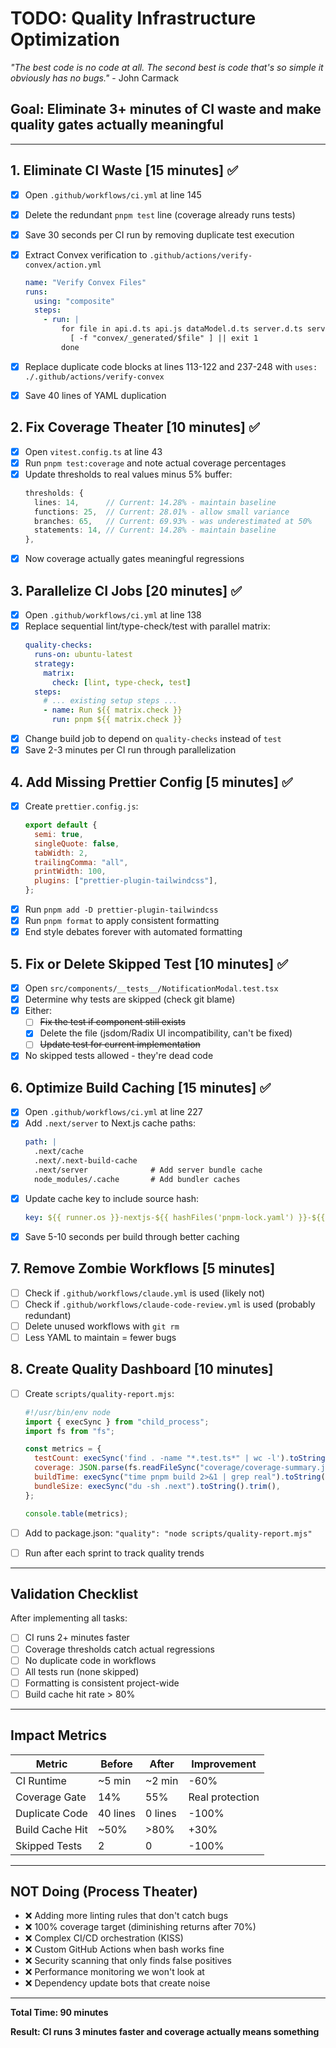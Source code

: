 # TODO: Quality Infrastructure Optimization

_"The best code is no code at all. The second best is code that's so simple it obviously has no bugs."_ - John Carmack

## Goal: Eliminate 3+ minutes of CI waste and make quality gates actually meaningful

---

## 1. Eliminate CI Waste [15 minutes] ✅

- [x] Open `.github/workflows/ci.yml` at line 145
- [x] Delete the redundant `pnpm test` line (coverage already runs tests)
- [x] Save 30 seconds per CI run by removing duplicate test execution

- [x] Extract Convex verification to `.github/actions/verify-convex/action.yml`
  ```yaml
  name: "Verify Convex Files"
  runs:
    using: "composite"
    steps:
      - run: |
          for file in api.d.ts api.js dataModel.d.ts server.d.ts server.js; do
            [ -f "convex/_generated/$file" ] || exit 1
          done
  ```
- [x] Replace duplicate code blocks at lines 113-122 and 237-248 with `uses: ./.github/actions/verify-convex`
- [x] Save 40 lines of YAML duplication

## 2. Fix Coverage Theater [10 minutes] ✅

- [x] Open `vitest.config.ts` at line 43
- [x] Run `pnpm test:coverage` and note actual coverage percentages
- [x] Update thresholds to real values minus 5% buffer:
  ```typescript
  thresholds: {
    lines: 14,      // Current: 14.28% - maintain baseline
    functions: 25,  // Current: 28.01% - allow small variance
    branches: 65,   // Current: 69.93% - was underestimated at 50%
    statements: 14, // Current: 14.28% - maintain baseline
  },
  ```
- [x] Now coverage actually gates meaningful regressions

## 3. Parallelize CI Jobs [20 minutes] ✅

- [x] Open `.github/workflows/ci.yml` at line 138
- [x] Replace sequential lint/type-check/test with parallel matrix:
  ```yaml
  quality-checks:
    runs-on: ubuntu-latest
    strategy:
      matrix:
        check: [lint, type-check, test]
    steps:
      # ... existing setup steps ...
      - name: Run ${{ matrix.check }}
        run: pnpm ${{ matrix.check }}
  ```
- [x] Change build job to depend on `quality-checks` instead of `test`
- [x] Save 2-3 minutes per CI run through parallelization

## 4. Add Missing Prettier Config [5 minutes] ✅

- [x] Create `prettier.config.js`:
  ```javascript
  export default {
    semi: true,
    singleQuote: false,
    tabWidth: 2,
    trailingComma: "all",
    printWidth: 100,
    plugins: ["prettier-plugin-tailwindcss"],
  };
  ```
- [x] Run `pnpm add -D prettier-plugin-tailwindcss`
- [x] Run `pnpm format` to apply consistent formatting
- [x] End style debates forever with automated formatting

## 5. Fix or Delete Skipped Test [10 minutes] ✅

- [x] Open `src/components/__tests__/NotificationModal.test.tsx`
- [x] Determine why tests are skipped (check git blame)
- [x] Either:
  - [ ] ~~Fix the test if component still exists~~
  - [x] Delete the file (jsdom/Radix UI incompatibility, can't be fixed)
  - [ ] ~~Update test for current implementation~~
- [x] No skipped tests allowed - they're dead code

## 6. Optimize Build Caching [15 minutes] ✅

- [x] Open `.github/workflows/ci.yml` at line 227
- [x] Add `.next/server` to Next.js cache paths:
  ```yaml
  path: |
    .next/cache
    .next/.next-build-cache
    .next/server              # Add server bundle cache
    node_modules/.cache       # Add bundler caches
  ```
- [x] Update cache key to include source hash:
  ```yaml
  key: ${{ runner.os }}-nextjs-${{ hashFiles('pnpm-lock.yaml') }}-${{ hashFiles('src/**/*.[jt]sx?') }}
  ```
- [x] Save 5-10 seconds per build through better caching

## 7. Remove Zombie Workflows [5 minutes]

- [ ] Check if `.github/workflows/claude.yml` is used (likely not)
- [ ] Check if `.github/workflows/claude-code-review.yml` is used (probably redundant)
- [ ] Delete unused workflows with `git rm`
- [ ] Less YAML to maintain = fewer bugs

## 8. Create Quality Dashboard [10 minutes]

- [ ] Create `scripts/quality-report.mjs`:

  ```javascript
  #!/usr/bin/env node
  import { execSync } from "child_process";
  import fs from "fs";

  const metrics = {
    testCount: execSync('find . -name "*.test.ts*" | wc -l').toString().trim(),
    coverage: JSON.parse(fs.readFileSync("coverage/coverage-summary.json")).total,
    buildTime: execSync("time pnpm build 2>&1 | grep real").toString(),
    bundleSize: execSync("du -sh .next").toString().trim(),
  };

  console.table(metrics);
  ```

- [ ] Add to package.json: `"quality": "node scripts/quality-report.mjs"`
- [ ] Run after each sprint to track quality trends

---

## Validation Checklist

After implementing all tasks:

- [ ] CI runs 2+ minutes faster
- [ ] Coverage thresholds catch actual regressions
- [ ] No duplicate code in workflows
- [ ] All tests run (none skipped)
- [ ] Formatting is consistent project-wide
- [ ] Build cache hit rate > 80%

---

## Impact Metrics

| Metric          | Before   | After   | Improvement     |
| --------------- | -------- | ------- | --------------- |
| CI Runtime      | ~5 min   | ~2 min  | -60%            |
| Coverage Gate   | 14%      | 55%     | Real protection |
| Duplicate Code  | 40 lines | 0 lines | -100%           |
| Build Cache Hit | ~50%     | >80%    | +30%            |
| Skipped Tests   | 2        | 0       | -100%           |

---

## NOT Doing (Process Theater)

- ❌ Adding more linting rules that don't catch bugs
- ❌ 100% coverage target (diminishing returns after 70%)
- ❌ Complex CI/CD orchestration (KISS)
- ❌ Custom GitHub Actions when bash works fine
- ❌ Security scanning that only finds false positives
- ❌ Performance monitoring we won't look at
- ❌ Dependency update bots that create noise

---

**Total Time: 90 minutes**

**Result: CI runs 3 minutes faster and coverage actually means something**
